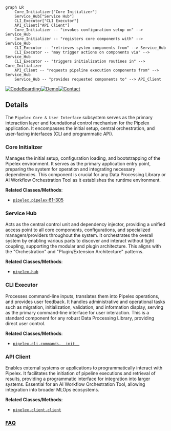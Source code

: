 ```mermaid
graph LR
    Core_Initializer["Core Initializer"]
    Service_Hub["Service Hub"]
    CLI_Executor["CLI Executor"]
    API_Client["API Client"]
    Core_Initializer -- "invokes configuration setup on" --> Service_Hub
    Core_Initializer -- "registers core components with" --> Service_Hub
    CLI_Executor -- "retrieves system components from" --> Service_Hub
    CLI_Executor -- "may trigger actions on components via" --> Service_Hub
    CLI_Executor -- "triggers initialization routines in" --> Core_Initializer
    API_Client -- "requests pipeline execution components from" --> Service_Hub
    Service_Hub -- "provides requested components to" --> API_Client
```

[![CodeBoarding](https://img.shields.io/badge/Generated%20by-CodeBoarding-9cf?style=flat-square)](https://github.com/CodeBoarding/GeneratedOnBoardings)[![Demo](https://img.shields.io/badge/Try%20our-Demo-blue?style=flat-square)](https://www.codeboarding.org/demo)[![Contact](https://img.shields.io/badge/Contact%20us%20-%20contact@codeboarding.org-lightgrey?style=flat-square)](mailto:contact@codeboarding.org)

## Details

The `Pipelex Core & User Interface` subsystem serves as the primary interaction layer and foundational control mechanism for the Pipelex application. It encompasses the initial setup, central orchestration, and user-facing interfaces (CLI and programmatic API).

### Core Initializer
Manages the initial setup, configuration loading, and bootstrapping of the Pipelex environment. It serves as the primary application entry point, preparing the system for operation and integrating necessary dependencies. This component is crucial for any Data Processing Library or AI Workflow Orchestration Tool as it establishes the runtime environment.


**Related Classes/Methods**:

- <a href="https://github.com/Pipelex/pipelex/blob/main/pipelex/pipelex.py#L61-L305" target="_blank" rel="noopener noreferrer">`pipelex.pipelex`:61-305</a>


### Service Hub
Acts as the central control unit and dependency injector, providing a unified access point to all core components, configurations, and specialized managers/providers throughout the system. It orchestrates the overall system by enabling various parts to discover and interact without tight coupling, supporting the modular and plugin architecture. This aligns with the "Orchestration" and "Plugin/Extension Architecture" patterns.


**Related Classes/Methods**:

- <a href="https://github.com/Pipelex/pipelex/blob/main/pipelex/hub.py" target="_blank" rel="noopener noreferrer">`pipelex.hub`</a>


### CLI Executor
Processes command-line inputs, translates them into Pipelex operations, and provides user feedback. It handles administrative and operational tasks such as migration, initialization, validation, and information display, serving as the primary command-line interface for user interaction. This is a standard component for any robust Data Processing Library, providing direct user control.


**Related Classes/Methods**:

- <a href="https://github.com/Pipelex/pipelex/blob/main/pipelex/cli/commands/__init__.py" target="_blank" rel="noopener noreferrer">`pipelex.cli.commands.__init__`</a>


### API Client
Enables external systems or applications to programmatically interact with Pipelex. It facilitates the initiation of pipeline executions and retrieval of results, providing a programmatic interface for integration into larger systems. Essential for an AI Workflow Orchestration Tool, allowing integration into broader MLOps ecosystems.


**Related Classes/Methods**:

- <a href="https://github.com/Pipelex/pipelex/blob/main/pipelex/client/client.py" target="_blank" rel="noopener noreferrer">`pipelex.client.client`</a>




### [FAQ](https://github.com/CodeBoarding/GeneratedOnBoardings/tree/main?tab=readme-ov-file#faq)
